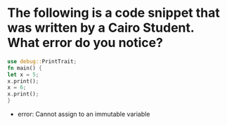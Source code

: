 # The following is a code snippet that was written by a Cairo Student. What error do you notice?

```rust
use debug::PrintTrait;
fn main() {
let x = 5;
x.print();
x = 6;
x.print();
}
```

- error: Cannot assign to an immutable variable
